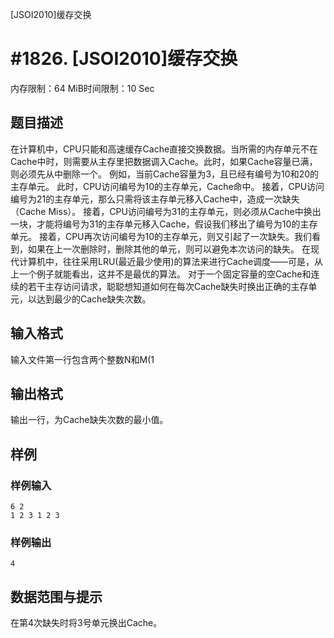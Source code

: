 [JSOI2010]缓存交换

# #1826. [JSOI2010]缓存交换

内存限制：64 MiB时间限制：10 Sec

## 题目描述

在计算机中，CPU只能和高速缓存Cache直接交换数据。当所需的内存单元不在Cache中时，则需要从主存里把数据调入Cache。此时，如果Cache容量已满，则必须先从中删除一个。
例如，当前Cache容量为3，且已经有编号为10和20的主存单元。
此时，CPU访问编号为10的主存单元，Cache命中。
接着，CPU访问编号为21的主存单元，那么只需将该主存单元移入Cache中，造成一次缺失（Cache Miss）。
接着，CPU访问编号为31的主存单元，则必须从Cache中换出一块，才能将编号为31的主存单元移入Cache，假设我们移出了编号为10的主存单元。
接着，CPU再次访问编号为10的主存单元，则又引起了一次缺失。我们看到，如果在上一次删除时，删除其他的单元，则可以避免本次访问的缺失。
在现代计算机中，往往采用LRU(最近最少使用)的算法来进行Cache调度——可是，从上一个例子就能看出，这并不是最优的算法。
对于一个固定容量的空Cache和连续的若干主存访问请求，聪聪想知道如何在每次Cache缺失时换出正确的主存单元，以达到最少的Cache缺失次数。


## 输入格式

输入文件第一行包含两个整数N和M(1

## 输出格式

输出一行，为Cache缺失次数的最小值。
 

## 样例

### 样例输入

    
    6 2
    1 2 3 1 2 3
    

### 样例输出

    
    4
    

## 数据范围与提示

在第4次缺失时将3号单元换出Cache。
